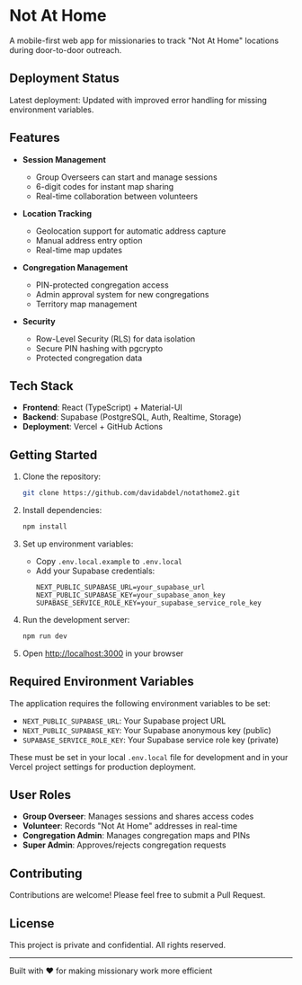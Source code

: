 # Not At Home

A mobile-first web app for missionaries to track "Not At Home" locations during door-to-door outreach.

## Deployment Status

Latest deployment: Updated with improved error handling for missing environment variables.

## Features

- **Session Management**
  - Group Overseers can start and manage sessions
  - 6-digit codes for instant map sharing
  - Real-time collaboration between volunteers

- **Location Tracking**
  - Geolocation support for automatic address capture
  - Manual address entry option
  - Real-time map updates

- **Congregation Management**
  - PIN-protected congregation access
  - Admin approval system for new congregations
  - Territory map management

- **Security**
  - Row-Level Security (RLS) for data isolation
  - Secure PIN hashing with pgcrypto
  - Protected congregation data

## Tech Stack

- **Frontend**: React (TypeScript) + Material-UI
- **Backend**: Supabase (PostgreSQL, Auth, Realtime, Storage)
- **Deployment**: Vercel + GitHub Actions

## Getting Started

1. Clone the repository:
   ```bash
   git clone https://github.com/davidabdel/notathome2.git
   ```

2. Install dependencies:
   ```bash
   npm install
   ```

3. Set up environment variables:
   - Copy `.env.local.example` to `.env.local`
   - Add your Supabase credentials:
     ```
     NEXT_PUBLIC_SUPABASE_URL=your_supabase_url
     NEXT_PUBLIC_SUPABASE_KEY=your_supabase_anon_key
     SUPABASE_SERVICE_ROLE_KEY=your_supabase_service_role_key
     ```

4. Run the development server:
   ```bash
   npm run dev
   ```

5. Open [http://localhost:3000](http://localhost:3000) in your browser

## Required Environment Variables

The application requires the following environment variables to be set:

- `NEXT_PUBLIC_SUPABASE_URL`: Your Supabase project URL
- `NEXT_PUBLIC_SUPABASE_KEY`: Your Supabase anonymous key (public)
- `SUPABASE_SERVICE_ROLE_KEY`: Your Supabase service role key (private)

These must be set in your local `.env.local` file for development and in your Vercel project settings for production deployment.

## User Roles

- **Group Overseer**: Manages sessions and shares access codes
- **Volunteer**: Records "Not At Home" addresses in real-time
- **Congregation Admin**: Manages congregation maps and PINs
- **Super Admin**: Approves/rejects congregation requests

## Contributing

Contributions are welcome! Please feel free to submit a Pull Request.

## License

This project is private and confidential. All rights reserved.

---
Built with ❤️ for making missionary work more efficient 